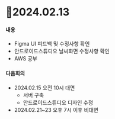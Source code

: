 # 📄2024.02.13

#### 내용
- Figma UI 피드백 및 수정사항 확인
- 안드로이드스튜디오 날씨화면 수정사항 확인
- AWS 공부

#### 다음회의
- 2024.02.15 오전 10시 대면
  - 서버 구축
  - 안드로이드스튜디오 디자인 수정
- 2024.02.21~23 오후 7시 이후 비대면
